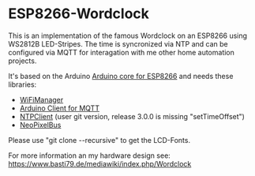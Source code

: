 # ESP8266-Wordclock

This is an implementation of the famous Wordclock on an ESP8266 using
WS2812B LED-Stripes. The time is syncronized via NTP and can be configured
via MQTT for interagation with me other home automation projects.

It's based on the Arduino [Arduino core for ESP8266](https://github.com/esp8266/Arduino) and needs these libraries:
* [WiFiManager](https://github.com/tzapu/WiFiManager)
* [Arduino Client for MQTT](https://github.com/knolleary/pubsubclient)
* [NTPClient](https://github.com/arduino-libraries/NTPClient) (user git version, release 3.0.0 is missing "setTimeOffset")
* [NeoPixelBus](https://github.com/Makuna/NeoPixelBus)

Please use "git clone --recursive" to get the LCD-Fonts.

For more information an my hardware design see:
https://www.basti79.de/mediawiki/index.php/Wordclock

